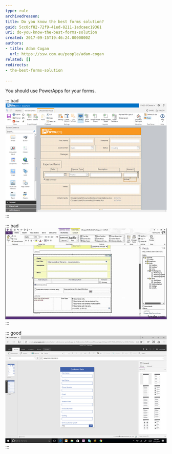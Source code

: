 ```yaml
---
type: rule
archivedreason: 
title: Do you know the best forms solution?
guid: 5cc0cf82-72f9-41ed-8211-1adcaec19361
uri: do-you-know-the-best-forms-solution
created: 2017-09-15T19:46:24.0000000Z
authors:
- title: Adam Cogan
  url: https://ssw.com.au/people/adam-cogan
related: []
redirects:
- the-best-forms-solution

---
```


You should use PowerApps for your forms.

<!--endintro-->

::: bad  
![Figure: Bad example - Using Nintext](nintex.jpg)  
:::

::: bad  
![Figure: Bad example - Using Infopath](infopath.jpg)  
:::

::: good  
![Figure: Good example - Using PowerApps](powerapps.jpg)  
:::
